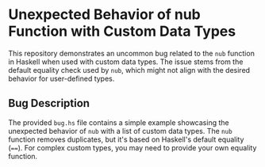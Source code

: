 # Unexpected Behavior of nub Function with Custom Data Types

This repository demonstrates an uncommon bug related to the `nub` function in Haskell when used with custom data types. The issue stems from the default equality check used by `nub`, which might not align with the desired behavior for user-defined types.

## Bug Description
The provided `bug.hs` file contains a simple example showcasing the unexpected behavior of `nub` with a list of custom data types.  The `nub` function removes duplicates, but it's based on Haskell's default equality (`==`).  For complex custom types, you may need to provide your own equality function.